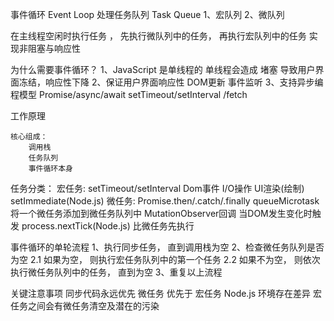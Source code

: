 事件循环 Event Loop
处理任务队列 Task Queue
1、宏队列
2、微队列

在主线程空闲时执行任务 ， 先执行微队列中的任务， 再执行宏队列中的任务
实现非阻塞与响应性

为什么需要事件循环？
1、JavaScript  是单线程的
    单线程会造成 堵塞
    导致用户界面冻结，响应性下降
2、保证用户界面响应性
    DOM更新
    事件监听
3、支持异步编程模型
    Promise/async/await
    setTimeout/setInterval /fetch 

工作原理

    核心组成：
        调用栈
        任务队列
        事件循环本身
任务分类：
    宏任务:
        setTimeout/setInterval
        Dom事件
        I/O操作
        UI渲染(绘制)
        setImmediate(Node.js)
    微任务:
        Promise.then/.catch/.finally
        queueMicrotask  将一个微任务添加到微任务队列中
        MutationObserver回调  当DOM发生变化时触发
        process.nextTick(Node.js)   比微任务先执行

事件循环的单轮流程
    1、执行同步任务， 直到调用栈为空
    2、检查微任务队列是否为空
        2.1 如果为空， 则执行宏任务队列中的第一个任务
        2.2 如果不为空， 则依次执行微任务队列中的任务， 直到为空
    3、重复以上流程


关键注意事项
    同步代码永远优先
    微任务  优先于  宏任务
    Node.js 环境存在差异
    宏任务之间会有微任务清空及潜在的污染


